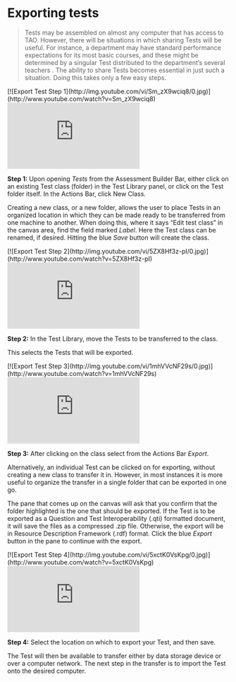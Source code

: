 # Exporting tests

>Tests may be assembled on almost any computer that has access to TAO. However, there will be situations in which sharing Tests will be useful. For instance, a department may have standard performance expectations for its most basic courses, and these might be determined by a singular Test distributed to the department’s several teachers . The ability to share Tests becomes essential in just such a situation. Doing this takes only a few easy steps.

<div class="hidden-video">
[![Export Test Step 1](http://img.youtube.com/vi/Sm_zX9wciq8/0.jpg)](http://www.youtube.com/watch?v=Sm_zX9wciq8)
</div>

<div class='embed-container'><iframe src="https://www.youtube.com/embed/Sm_zX9wciq8?rel=0" frameborder="0" allowfullscreen></iframe></div>

**Step 1:** Upon opening *Tests* from the Assessment Builder Bar, either click on an existing Test class (folder) in the Test Library panel, or click on the Test folder itself. In the Actions Bar, click New Class. 

Creating a new class, or a new folder, allows the user to place Tests in an organized location in which they can be made ready to be transferred from one machine to another. When doing this, where it says “Edit test class” in the canvas area, find the field marked *Label*. Here the Test class can be renamed, if desired.  Hitting the blue *Save* button will create the class.

<div class="hidden-video">
[![Export Test Step 2](http://img.youtube.com/vi/5ZX8Hf3z-pI/0.jpg)](http://www.youtube.com/watch?v=5ZX8Hf3z-pI)
</div>

<div class='embed-container'><iframe src="https://www.youtube.com/embed/5ZX8Hf3z-pI?rel=0" frameborder="0" allowfullscreen></iframe></div>

**Step 2:** In the Test Library, move the Tests to be transferred to the class.

This selects the Tests that will be exported.

<div class="hidden-video">
[![Export Test Step 3](http://img.youtube.com/vi/1mhVVcNF29s/0.jpg)](http://www.youtube.com/watch?v=1mhVVcNF29s)
</div>

<div class='embed-container'><iframe src="https://www.youtube.com/embed/1mhVVcNF29s?rel=0" frameborder="0" allowfullscreen></iframe></div>

**Step 3:** After clicking on the class select from the Actions Bar *Export*.

Alternatively, an individual Test can be clicked on for exporting, without creating a new class to transfer it in. However, in most instances it is more useful to organize the transfer in a single folder that can be exported in one go.

The pane that comes up on the canvas will ask that you confirm that the folder highlighted is the one that should be exported. If the Test is to be exported as a Question and Test Interoperability (.qti) formatted document, it will save the files as a compressed .zip file. Otherwise, the export will be in Resource Description Framework (.rdf) format. Click the blue *Export* button in the pane to continue with the export.

<div class="hidden-video">
[![Export Test Step 4](http://img.youtube.com/vi/5xctK0VsKpg/0.jpg)](http://www.youtube.com/watch?v=5xctK0VsKpg)
</div>

<div class='embed-container'><iframe src="https://www.youtube.com/embed/5xctK0VsKpg?rel=0" frameborder="0" allowfullscreen></iframe></div>

**Step 4:** Select the location on which to export your Test, and then save.

The Test will then be available to transfer either by data storage device or over a computer network. The next step in the transfer is to import the Test onto the desired computer.
